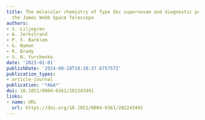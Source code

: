 ```yaml
---
title: The molecular chemistry of Type Ibc supernovae and diagnostic potential with
  the James Webb Space Telescope
authors:
- S. Liljegren
- A. Jerkstrand
- P. S. Barklem
- G. Nyman
- R. Brady
- S. N. Yurchenko
date: '2023-01-01'
publishDate: '2024-08-18T18:38:37.675757Z'
publication_types:
- article-journal
publication: '*A&A*'
doi: 10.1051/0004-6361/202243491
links:
- name: URL
  url: https://doi.org/10.1051/0004-6361/202243491
---
```

